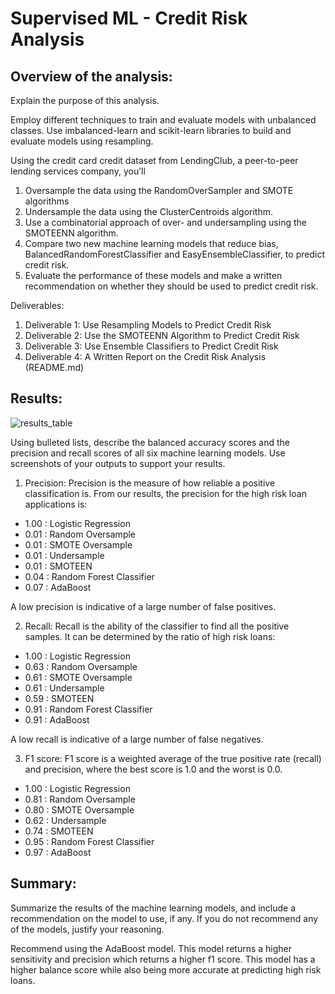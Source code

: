 # Supervised ML - Credit Risk Analysis

## Overview of the analysis:

Explain the purpose of this analysis.

Employ different techniques to train and evaluate models with unbalanced classes. Use imbalanced-learn and scikit-learn libraries to build and evaluate models using resampling.

Using the credit card credit dataset from LendingClub, a peer-to-peer lending services company, you’ll 
1. Oversample the data using the RandomOverSampler and SMOTE algorithms
2. Undersample the data using the ClusterCentroids algorithm. 
3. Use a combinatorial approach of over- and undersampling using the SMOTEENN algorithm.
4. Compare two new machine learning models that reduce bias, BalancedRandomForestClassifier and EasyEnsembleClassifier, to predict credit risk. 
5. Evaluate the performance of these models and make a written recommendation on whether they should be used to predict credit risk.

Deliverables:
  1. Deliverable 1: Use Resampling Models to Predict Credit Risk
  2. Deliverable 2: Use the SMOTEENN Algorithm to Predict Credit Risk
  3. Deliverable 3: Use Ensemble Classifiers to Predict Credit Risk
  4. Deliverable 4: A Written Report on the Credit Risk Analysis (README.md)

## Results:

![results_table](https://user-images.githubusercontent.com/27740513/149702118-e97389af-6732-45aa-8650-567ac53fdc5f.png)

Using bulleted lists, describe the balanced accuracy scores and the precision and recall scores of all six machine learning models. Use screenshots of your outputs to support your results.

1. Precision: Precision is the measure of how reliable a positive classification is. From our results, the precision for the high risk loan applications is:

- 1.00 : Logistic Regression
- 0.01 : Random Oversample
- 0.01 : SMOTE Oversample
- 0.01 : Undersample
- 0.01 : SMOTEEN
- 0.04 : Random Forest Classifier
- 0.07 : AdaBoost

A low precision is indicative of a large number of false positives.

2. Recall: Recall is the ability of the classifier to find all the positive samples. It can be determined by the ratio of high risk loans:

- 1.00 : Logistic Regression
- 0.63 : Random Oversample
- 0.61 : SMOTE Oversample
- 0.61 : Undersample
- 0.59 : SMOTEEN
- 0.91 : Random Forest Classifier
- 0.91 : AdaBoost

A low recall is indicative of a large number of false negatives.

3. F1 score: F1 score is a weighted average of the true positive rate (recall) and precision, where the best score is 1.0 and the worst is 0.0.

- 1.00 : Logistic Regression
- 0.81 : Random Oversample
- 0.80 : SMOTE Oversample
- 0.62 : Undersample
- 0.74 : SMOTEEN
- 0.95 : Random Forest Classifier
- 0.97 : AdaBoost


## Summary:

Summarize the results of the machine learning models, and include a recommendation on the model to use, if any. If you do not recommend any of the models, justify your reasoning.

Recommend using the AdaBoost model. This model returns a higher sensitivity and precision which returns a higher f1 score. This model has a higher balance score while also being more accurate at predicting high risk loans.
